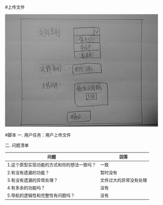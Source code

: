 #上传文件

![](/img/界面原型/上传文件.JPG)


#脚本
一. 用户任务：用户上传文件

二. 问题清单

|问题|回答|
|--|--|
|1.这个原型实现功能的方式和你的想法一致吗？ |一致|
|2.有没有遗漏的功能？|暂时没有|
|3.有没有遗漏的异常处理？|文件过大的异常没有处理|
|4.有多余的功能吗？|没有|
|5.导航的逻辑性和完整性有问题吗？|没有|
